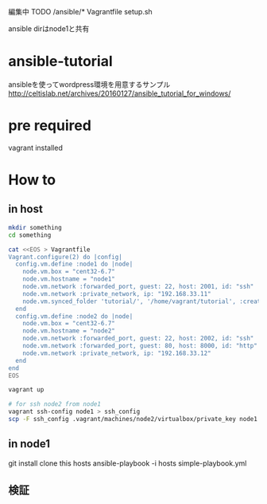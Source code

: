 編集中
TODO
/ansible/*
Vagrantfile
setup.sh

ansible dirはnode1と共有

# ansible-tutorial
ansibleを使ってwordpress環境を用意するサンプル  
http://celtislab.net/archives/20160127/ansible_tutorial_for_windows/

# pre required
vagrant installed

# How to
## in host
```bash
mkdir something
cd something

cat <<EOS > Vagrantfile
Vagrant.configure(2) do |config|
  config.vm.define :node1 do |node|
    node.vm.box = "cent32-6.7"
    node.vm.hostname = "node1"
    node.vm.network :forwarded_port, guest: 22, host: 2001, id: "ssh"
    node.vm.network :private_network, ip: "192.168.33.11"
    node.vm.synced_folder 'tutorial/', '/home/vagrant/tutorial', :create => 'true', :mount_options => ["dmode=777","fmode=666"]
  end
  config.vm.define :node2 do |node|
    node.vm.box = "cent32-6.7"
    node.vm.hostname = "node2"
    node.vm.network :forwarded_port, guest: 22, host: 2002, id: "ssh"
    node.vm.network :forwarded_port, guest: 80, host: 8000, id: "http"
    node.vm.network :private_network, ip: "192.168.33.12"
  end
end
EOS

vagrant up

# for ssh node2 from node1
vagrant ssh-config node1 > ssh_config
scp -F ssh_config .vagrant/machines/node2/virtualbox/private_key node1:.ssh/id_rsa
```

## in node1

git install
clone this
hosts
ansible-playbook -i hosts simple-playbook.yml

## 検証
